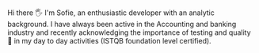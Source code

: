 Hi there 🖐️
I'm Sofie, an enthusiastic developer with an analytic background. 
I have always been active in the Accounting and banking industry and recently 
acknowledging the importance of testing and quality 🧪 in my day to day activities (ISTQB foundation level certified).
